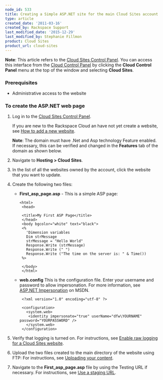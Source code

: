 ```yaml
---
node_id: 533
title: Creating a Simple ASP.NET site for the main Cloud Sites account
type: article
created_date: '2011-03-16'
created_by: Rackspace Support
last_modified_date: '2015-12-29'
last_modified_by: Stephanie Fillmon
product: Cloud Sites
product_url: cloud-sites
---
```


**Note**: This article refers to the [Cloud Sites Control Panel](https://manage.rackspacecloud.com/). You can access this
interface from the [Cloud Control Panel](https://mycloud.rackspace.com/)
by clicking the **Cloud Control Panel** menu at the top of the window
and selecting **Cloud Sites**.

### Prerequisites

-   Administrative access to the website

### To create the ASP.NET web page

1.  Log in to the [Cloud Sites Control Panel](http://manage.rackspacecloud.com/pages/Login.jsp%7C).

    If you are new to the Rackspace Cloud an have not yet create a
    website, see [How to add a new website](/how-to/getting-started-with-cloud-sites-how-to-add-a-new-website).

    **Note**: The domain must have .Net and Asp technology
    Feature enabled. If necessary, this can be verified and changed in
    the **Features** tab of the domain as shown below.

2.  Navigate to **Hosting > Cloud Sites**.
3.  In the list of all the websites owned by the account, click the
    website that you want to update.
4.  Create the following two files:

    -   **First\_asp\_page.asp** - This is a simple ASP page:

            <html>
             <head>

             <title>My First ASP Page</title>
             </head>
             <body bgcolor="white" text="black">
             <%
               'Dimension variables
               Dim strMessage
               strMessage = "Hello World"
               Response.Write (strMessage)
               Response.Write (" ")
               Response.Write ("The time on the server is: " & Time())
             %>

             </body>
             </html>

    -   **web.config** This is the configuration file. Enter your
        username and password to allow impersonation. For more
        information, see [ASP.NET Impersonation](https://msdn.microsoft.com/en-us/library/xh507fc5.aspx)
        on MSDN.

             <?xml version="1.0" encoding="utf-8" ?>

             <configuration>
               <system.web>
                <identity impersonate="true" userName="dfw\YOURNAME" password="YOURPASSWORD" />
               </system.web>
             </configuration>

5.  Verify that logging is turned on. For instructions, see [Enable raw logging for a Cloud Sites website](/how-to/enabling-raw-logging-for-a-cloud-sites-website).
6.  Upload the two files created to the main directory of the website
    using FTP: For instructions, see [Uploading your content](/how-to/getting-started-with-cloud-sites-uploading-your-content).
7.  Navigate to the **First\_asp\_page.asp** file by using the Testing
    URL if necessary. For instructions, see [Use a staging URL](/how-to/using-a-staging-url).
